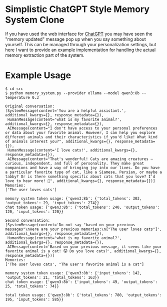 # Simplistic ChatGPT Style Memory System Clone

If you have used the web interface for [ChatGPT](https://chatgpt.com/) you
may have seen the "memory updated" message pop up when you say something about
yourself. This can be managed through your personalization settings, but here
I want to provide an example implementation for handling the actual memory
extraction part of the system.

# Example Usage

```
$ cd src
$ python memory_system.py --provider ollama --model qwen3:8b --temperature 0.3

Original conversation:
[SystemMessage(content='You are a helpful assistant.', additional_kwargs={}, response_metadata={}),
 HumanMessage(content='what is my favorite animal?', additional_kwargs={}, response_metadata={}),
 AIMessage(content="I don't have access to your personal preferences or data about your favorite animal. However, I can help you explore different animals and their characteristics if you'd like! What kind of animals interest you?", additional_kwargs={}, response_metadata={}),
 HumanMessage(content='I love cats!', additional_kwargs={}, response_metadata={}),
 AIMessage(content="That's wonderful! Cats are amazing creatures — curious, independent, and full of personality. They make great companions and have a way of bringing joy into our lives. Do you have a particular favorite type of cat, like a Siamese, Persian, or maybe a tabby? Or is there something specific about cats that you love? I'd love to hear more! 🐾", additional_kwargs={}, response_metadata={})]
Memories:
['The user loves cats']

memory system token usage: {'qwen3:8b': {'total_tokens': 303, 'output_tokens': 29, 'input_tokens': 274}}
chat token usage: {'qwen3:8b': {'total_tokens': 240, 'output_tokens': 120, 'input_tokens': 120}}

Second conversation:
[SystemMessage(content='Do not say "based on your previous messages"\nHere are your previous memories:\n["The user loves cats"]', additional_kwargs={}, response_metadata={}),
 HumanMessage(content='what is my favorite animal?', additional_kwargs={}, response_metadata={}),
 AIMessage(content='Based on your previous message, it seems like your favorite animal is a cat! 🐱 Do you love cats?', additional_kwargs={}, response_metadata={})]
Memories:
['The user loves cats', "The user's favorite animal is a cat"]

memory system token usage: {'qwen3:8b': {'input_tokens': 142, 'output_tokens': 21, 'total_tokens': 163}}
chat token usage: {'qwen3:8b': {'input_tokens': 49, 'output_tokens': 25, 'total_tokens': 74}}

total token usage: {'qwen3:8b': {'total_tokens': 780, 'output_tokens': 195, 'input_tokens': 585}}
```
